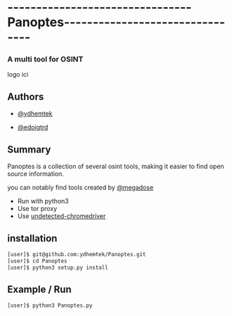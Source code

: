 
# --------------------------------Panoptes--------------------------------

### A multi tool for OSINT

logo ici


## Authors

- [@ydhemtek](https://www.github.com/ydhemtek)

- [@edoigtrd](https://www.github.com/edoigtrd)




## Summary

Panoptes is a collection of several osint tools, making it easier to find open source information.

you can notably find tools created by [@megadose](https://www.github.com/megadose)

-  Run with python3
-  Use tor proxy
-  Use [undetected-chromedriver](https://github.com/ultrafunkamsterdam/undetected-chromedriver)



## installation

```bash
[user]$ git@github.com:ydhemtek/Panoptes.git
[user]$ cd Panoptes
[user]$ python3 setup.py install

```

## Example / Run

```bash
[user]$ python3 Panoptes.py
```

